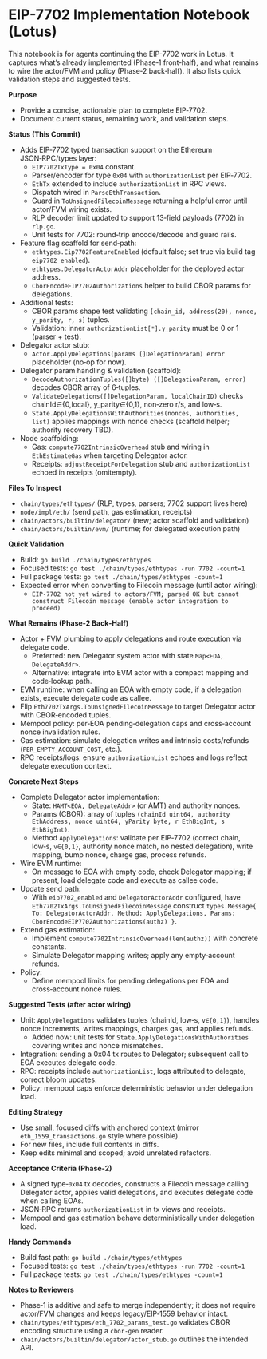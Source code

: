 # EIP-7702 Implementation Notebook (Lotus)

This notebook is for agents continuing the EIP-7702 work in Lotus. It captures what’s already implemented (Phase‑1 front‑half), and what remains to wire the actor/FVM and policy (Phase‑2 back‑half). It also lists quick validation steps and suggested tests.

**Purpose**
- Provide a concise, actionable plan to complete EIP‑7702.
- Document current status, remaining work, and validation steps.

**Status (This Commit)**
- Adds EIP‑7702 typed transaction support on the Ethereum JSON‑RPC/types layer:
  - `EIP7702TxType = 0x04` constant.
  - Parser/encoder for type `0x04` with `authorizationList` per EIP‑7702.
  - `EthTx` extended to include `authorizationList` in RPC views.
  - Dispatch wired in `ParseEthTransaction`.
  - Guard in `ToUnsignedFilecoinMessage` returning a helpful error until actor/FVM wiring exists.
  - RLP decoder limit updated to support 13‑field payloads (7702) in `rlp.go`.
  - Unit tests for 7702: round‑trip encode/decode and guard rails.
- Feature flag scaffold for send‑path:
  - `ethtypes.Eip7702FeatureEnabled` (default false; set true via build tag `eip7702_enabled`).
  - `ethtypes.DelegatorActorAddr` placeholder for the deployed actor address.
  - `CborEncodeEIP7702Authorizations` helper to build CBOR params for delegations.
- Additional tests:
  - CBOR params shape test validating `[chain_id, address(20), nonce, y_parity, r, s]` tuples.
  - Validation: inner `authorizationList[*].y_parity` must be 0 or 1 (parser + test).
- Delegator actor stub:
  - `Actor.ApplyDelegations(params []DelegationParam) error` placeholder (no‑op for now).
- Delegator param handling & validation (scaffold):
  - `DecodeAuthorizationTuples([]byte) ([]DelegationParam, error)` decodes CBOR array of 6‑tuples.
  - `ValidateDelegations([]DelegationParam, localChainID)` checks chainId∈{0,local}, y_parity∈{0,1}, non‑zero r/s, and low‑s.
  - `State.ApplyDelegationsWithAuthorities(nonces, authorities, list)` applies mappings with nonce checks (scaffold helper; authority recovery TBD).
- Node scaffolding:
  - Gas: `compute7702IntrinsicOverhead` stub and wiring in `EthEstimateGas` when targeting Delegator actor.
  - Receipts: `adjustReceiptForDelegation` stub and `authorizationList` echoed in receipts (omitempty).

**Files To Inspect**
- `chain/types/ethtypes/` (RLP, types, parsers; 7702 support lives here)
- `node/impl/eth/` (send path, gas estimation, receipts)
- `chain/actors/builtin/delegator/` (new; actor scaffold and validation)
- `chain/actors/builtin/evm/` (runtime; for delegated execution path)

**Quick Validation**
- Build: `go build ./chain/types/ethtypes`
- Focused tests: `go test ./chain/types/ethtypes -run 7702 -count=1`
- Full package tests: `go test ./chain/types/ethtypes -count=1`
- Expected error when converting to Filecoin message (until actor wiring):
  - `EIP-7702 not yet wired to actors/FVM; parsed OK but cannot construct Filecoin message (enable actor integration to proceed)`

**What Remains (Phase‑2 Back‑Half)**
- Actor + FVM plumbing to apply delegations and route execution via delegate code.
  - Preferred: new Delegator system actor with state `Map<EOA, DelegateAddr>`.
  - Alternative: integrate into EVM actor with a compact mapping and code‑lookup path.
- EVM runtime: when calling an EOA with empty code, if a delegation exists, execute delegate code as callee.
- Flip `Eth7702TxArgs.ToUnsignedFilecoinMessage` to target Delegator actor with CBOR‑encoded tuples.
- Mempool policy: per‑EOA pending‑delegation caps and cross‑account nonce invalidation rules.
- Gas estimation: simulate delegation writes and intrinsic costs/refunds (`PER_EMPTY_ACCOUNT_COST`, etc.).
- RPC receipts/logs: ensure `authorizationList` echoes and logs reflect delegate execution context.

**Concrete Next Steps**
- Complete Delegator actor implementation:
  - State: `HAMT<EOA, DelegateAddr>` (or AMT) and authority nonces.
  - Params (CBOR): array of tuples `(chainId uint64, authority EthAddress, nonce uint64, yParity byte, r EthBigInt, s EthBigInt)`.
  - Method `ApplyDelegations`: validate per EIP‑7702 (correct chain, low‑s, `v∈{0,1}`, authority nonce match, no nested delegation), write mapping, bump nonce, charge gas, process refunds.
- Wire EVM runtime:
  - On message to EOA with empty code, check Delegator mapping; if present, load delegate code and execute as callee code.
- Update send path:
  - With `eip7702_enabled` and `DelegatorActorAddr` configured, have `Eth7702TxArgs.ToUnsignedFilecoinMessage` construct `types.Message{ To: DelegatorActorAddr, Method: ApplyDelegations, Params: CborEncodeEIP7702Authorizations(authz) }`.
- Extend gas estimation:
  - Implement `compute7702IntrinsicOverhead(len(authz))` with concrete constants.
  - Simulate Delegator mapping writes; apply any empty‑account refunds.
- Policy:
  - Define mempool limits for pending delegations per EOA and cross‑account nonce rules.

**Suggested Tests (after actor wiring)**
- Unit: `ApplyDelegations` validates tuples (chainId, low‑s, `v∈{0,1}`), handles nonce increments, writes mappings, charges gas, and applies refunds.
  - Added now: unit tests for `State.ApplyDelegationsWithAuthorities` covering writes and nonce mismatches.
- Integration: sending a 0x04 tx routes to Delegator; subsequent call to EOA executes delegate code.
- RPC: receipts include `authorizationList`, logs attributed to delegate, correct bloom updates.
- Policy: mempool caps enforce deterministic behavior under delegation load.

**Editing Strategy**
- Use small, focused diffs with anchored context (mirror `eth_1559_transactions.go` style where possible).
- For new files, include full contents in diffs.
- Keep edits minimal and scoped; avoid unrelated refactors.

**Acceptance Criteria (Phase‑2)**
- A signed type‑`0x04` tx decodes, constructs a Filecoin message calling Delegator actor, applies valid delegations, and executes delegate code when calling EOAs.
- JSON‑RPC returns `authorizationList` in tx views and receipts.
- Mempool and gas estimation behave deterministically under delegation load.

**Handy Commands**
- Build fast path: `go build ./chain/types/ethtypes`
- Focused tests: `go test ./chain/types/ethtypes -run 7702 -count=1`
- Full package tests: `go test ./chain/types/ethtypes -count=1`

**Notes to Reviewers**
- Phase‑1 is additive and safe to merge independently; it does not require actor/FVM changes and keeps legacy/EIP‑1559 behavior intact.
- `chain/types/ethtypes/eth_7702_params_test.go` validates CBOR encoding structure using a `cbor-gen` reader.
- `chain/actors/builtin/delegator/actor_stub.go` outlines the intended API.
